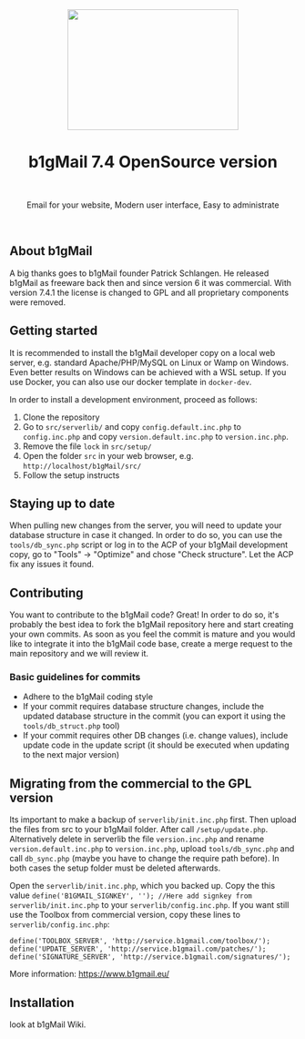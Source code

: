 <div align="center">
  <a href="https://www.b1gmail.eu">
    <img width="300" height="212" src="https://www.b1gmail.eu/b1gmaillogo.png">
  </a>
  <br>
  <h1>b1gMail 7.4 OpenSource version</h1>
  <br>
  <p>
    Email for your website, Modern user interface, Easy to administrate
  </p>
  <br>
</div>

## About b1gMail
A big thanks goes to b1gMail founder Patrick Schlangen. He released b1gMail as freeware back then and since version 6 it was commercial. With version 7.4.1 the license is changed to GPL and all proprietary components were removed.

## Getting started
It is recommended to install the b1gMail developer copy on a local web server,
e.g. standard Apache/PHP/MySQL on Linux or Wamp on Windows. Even better results
on Windows can be achieved with a WSL setup. If you use Docker, you can also 
use our docker template in `docker-dev`.

In order to install a development environment, proceed as follows:
1. Clone the repository
2. Go to `src/serverlib/` and copy `config.default.inc.php` to `config.inc.php` and copy `version.default.inc.php` to `version.inc.php`.
3. Remove the file `lock` in `src/setup/`
4. Open the folder `src` in your web browser, e.g. `http://localhost/b1gMail/src/`
5. Follow the setup instructs

## Staying up to date
When pulling new changes from the server, you will need to update your database
structure in case it changed. In order to do so, you can use the `tools/db_sync.php`
script or log in to the ACP of your b1gMail development copy, go to "Tools" -> "Optimize" 
and chose "Check structure". Let the ACP fix any issues it found.

## Contributing
You want to contribute to the b1gMail code? Great! In order to do so, it's
probably the best idea to fork the b1gMail repository here and start creating your own commits. 
As soon as you feel the commit is mature and you would like to integrate it into the b1gMail code base, 
create a merge request to the main repository and we will review it.

### Basic guidelines for commits
* Adhere to the b1gMail coding style
* If your commit requires database structure changes, include the updated database
  structure in the commit (you can export it using the `tools/db_struct.php` tool)
* If your commit requires other DB changes (i.e. change values), include update code
  in the update script (it should be executed when updating to the next major version)

## Migrating from the commercial to the GPL version
Its important to make a backup of `serverlib/init.inc.php` first. Then upload the files from src to your b1gMail folder. After call `/setup/update.php`.
Alternatively delete in serverlib the file `version.inc.php` and rename `version.default.inc.php` to `version.inc.php`, upload `tools/db_sync.php` and 
call `db_sync.php` (maybe you have to change the require path before). In both cases the setup folder must be deleted afterwards.

Open the `serverlib/init.inc.php`, which you backed up. Copy the this value `define('B1GMAIL_SIGNKEY', ''); //Here add signkey from serverlib/init.inc.php` 
to your `serverlib/config.inc.php`. If you want still use the Toolbox from commercial version, copy these lines to `serverlib/config.inc.php`:

`define('TOOLBOX_SERVER', 'http://service.b1gmail.com/toolbox/');`  
`define('UPDATE_SERVER', 'http://service.b1gmail.com/patches/');`  
`define('SIGNATURE_SERVER', 'http://service.b1gmail.com/signatures/');`  

More information: https://www.b1gmail.eu/
## Installation
look at b1gMail Wiki.